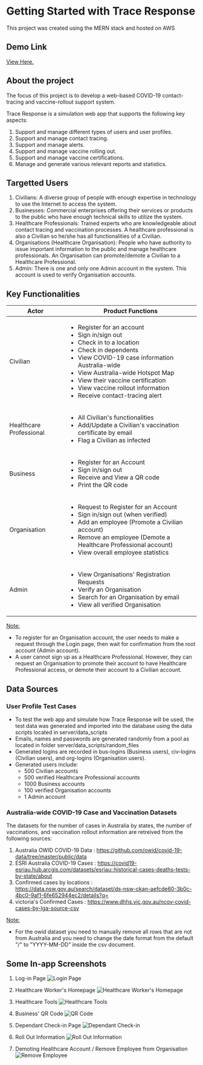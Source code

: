 # Getting Started with Trace Response

This project was created using the MERN stack and hosted on AWS

## Demo Link

<a href="http://csci334.s3-website-ap-southeast-2.amazonaws.com/" target="_blank" rel="noopener">View Here.</a>

## About the project

The focus of this project is to develop a web-based COVID-19 contact-tracing and vaccine-rollout support system.

Trace Response is a simulation web app that supports the following key aspects:

1. Support and manage different types of users and user profiles.
2. Support and manage contact tracing.
3. Support and manage alerts.
4. Support and manage vaccine rolling out.
5. Support and manage vaccine certifications.
6. Manage and generate various relevant reports and statistics.

## Targetted Users

1. Civilians: A diverse group of people with enough expertise in technology to use the Internet to access the system.
2. Businesses: Commercial enterprises offering their services or products to the public who have enough technical skills to utilize the system.
3. Healthcare Professionals: Trained experts who are knowledgeable about contact tracing and vaccination processes. A healthcare professional is also a Civilian so he/she has all functionalities of a Civilian.
4. Organisations (Healthcare Organisation): People who have authority to issue important information to the public and manage healthcare professionals. An Organisation can promote/demote a Civilian to a Healthcare Professional.
5. Admin: There is one and only one Admin account in the system. This account is used to verify Organisation accounts.

## Key Functionalities

<table>
    <thead>
        <tr>
            <th>Actor</th>
            <th>Product Functions</th>
        </tr>
    </thead>
    <tbody>
        <tr>
            <td>Civilian</td>
            <td>
                <ul>
                    <li>Register for an account</li>
                    <li>Sign in/sign out</li>
                    <li>Check in to a location</li>
                    <li>Check in dependents</li>
                    <li>View COVID-19 case information Australia-wide</li>
                    <li>View Australia-wide Hotspot Map</li>
                    <li>View their vaccine certification</li>
                    <li>View vaccine rollout information</li>
                    <li>Receive contact-tracing alert</li>
                </ul>
            </td>
        </tr>
        <tr>
            <td>Healthcare Professional</td>
            <td>
                <ul>
                    <li>All Civilian's functionalities</li>
                    <li>Add/Update a Civilian's vaccination certificate by email</li>
                    <li>Flag a Civilian as infected</li>
                </ul>
            </td>
        </tr>
        <tr>
            <td>Business</td>
            <td>
                <ul>
                    <li>Register for an Account</li>
                    <li>Sign in/sign out</li>
                    <li>Receive and View a QR code</li>
                    <li>Print the QR code</li>
                </ul>
            </td>
        </tr>
        <tr>
            <td>Organisation</td>
            <td>
                <ul>
                    <li>Request to Register for an Account</li>
                    <li>Sign in/sign out (when verified)</li>
                    <li>Add an employee (Promote a Civilian account)</li>
                    <li>Remove an employee (Demote a Healthcare Professional account)</li>
                    <li>View overall employee statistics</li>
                </ul>
            </td>
        </tr>
        <tr>
            <td>Admin</td>
            <td>
                <ul>
                    <li>View Organisations' Registration Requests</li>
                    <li>Verify an Organisation</li>
                    <li>Search for an Organisation by email</li>
                    <li>View all verified Organisation</li>
                </ul>
            </td>
        </tr>
    </tbody>
</table>

<ins>Note: </ins>

- To register for an Organisation account, the user needs to make a request through the Login page, then wait for confirmation from the root account (Admin account).
- A user cannot sign up as a Healthcare Professional. However, they can request an Organisation to promote their account to have Healthcare Professional access, or demote their account to a Civilian account.

## Data Sources

### User Profile Test Cases

- To test the web app and simulate how Trace Response will be used, the test data was generated and imported into the database using the data scripts located in server/data_scripts
- Emails, names and passwords are generated randomly from a pool as located in folder server/data_scripts/random_files
- Generated logins are recorded in bus-logins (Business users), civ-logins (Civilian users), and org-logins (Organisation users).
- Generated users include:
  - 500 Civilian accounts
  - 500 verified Healthcare Professional accounts
  - 1000 Business accounts
  - 100 verified Organisation accounts
  - 1 Admin account

### Australia-wide COVID-19 Case and Vaccination Datasets

The datasets for the number of cases in Australia by states, the number of vaccinations, and vaccination rollout information are retreived from the following sources:

1. Australia OWID COVID-19 Data : https://github.com/owid/covid-19-data/tree/master/public/data
2. ESRI Australia COVID-19 Cases : https://covid19-esriau.hub.arcgis.com/datasets/esriau::historical-cases-deaths-tests-by-state/about
3. Confirmed cases by locations : https://data.nsw.gov.au/search/dataset/ds-nsw-ckan-aefcde60-3b0c-4bc0-9af1-6fe652944ec2/details?q=
4. victoria's Confirmed Cases : https://www.dhhs.vic.gov.au/ncov-covid-cases-by-lga-source-csv

<ins>Note:</ins>

- For the owid dataset you need to manually remove all rows that are not from Australia and you need to change the date format from the default "/" to "YYYY-MM-DD" inside the csv document.

## Some In-app Screenshots

1. Log-in Page
   ![Login Page](https://github.com/TrangNgyn/CSCI334/blob/main/screenshots/Login.png?raw=true)

2. Healthcare Worker's Homepage
   ![Healthcare Worker's Homepage](https://github.com/TrangNgyn/CSCI334/blob/main/screenshots/HealthcareHomepage.png?raw=true)

3. Healthcare Tools
   ![Healthcare Tools](https://github.com/TrangNgyn/CSCI334/blob/main/screenshots/HealthcareTools.png?raw=true)

4. Business' QR Code
   ![QR Code](https://github.com/TrangNgyn/CSCI334/blob/main/screenshots/QRCode.png?raw=true)

5. Dependant Check-in Page
   ![Dependant Check-in](https://github.com/TrangNgyn/CSCI334/blob/main/screenshots/CheckinDependants.png?raw=true)

6. Roll Out Information
   ![Roll Out Information](https://github.com/TrangNgyn/CSCI334/blob/main/screenshots/RolloutInfo.png?raw=true)

7. Demoting Healthcare Account / Remove Employee from Organisation
   ![Remove Employee](https://github.com/TrangNgyn/CSCI334/blob/main/screenshots/OrgRemoveEmp.png?raw=true)

